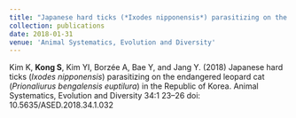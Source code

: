 ```yaml
---
title: "Japanese hard ticks (*Ixodes nipponensis*) parasitizing on the endangered leopard cat (*Prionailurus bengalensis euptilura*) in the Republic of Korea"
collection: publications
date: 2018-01-31
venue: 'Animal Systematics, Evolution and Diversity'
---
```

Kim K, **Kong S**, Kim YI, Borzée A, Bae Y, and Jang Y. (2018) Japanese hard ticks (*Ixodes nipponensis*) parasitizing on the endangered leopard cat (*Prionaliurus bengalensis euptilura*) in the Republic of Korea. Animal Systematics, Evolution and Diversity 34:1 23–26 doi: 10.5635/ASED.2018.34.1.032